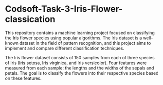 # Codsoft-Task-3-Iris-Flower-classication

This repository contains a machine learning project focused on classifying the Iris flower species using popular algorithms. The Iris dataset is a well-known dataset in the field of pattern recognition, and this project aims to implement and compare different classification techniques.

The Iris flower dataset consists of 150 samples from each of three species of Iris (Iris setosa, Iris virginica, and Iris versicolor). Four features were measured from each sample: the lengths and the widths of the sepals and petals. The goal is to classify the flowers into their respective species based on these features.
